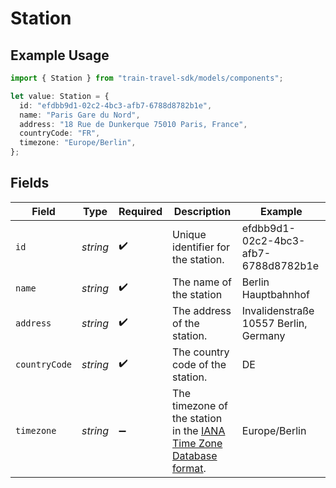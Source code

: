 # Station

## Example Usage

```typescript
import { Station } from "train-travel-sdk/models/components";

let value: Station = {
  id: "efdbb9d1-02c2-4bc3-afb7-6788d8782b1e",
  name: "Paris Gare du Nord",
  address: "18 Rue de Dunkerque 75010 Paris, France",
  countryCode: "FR",
  timezone: "Europe/Berlin",
};
```

## Fields

| Field                                                                                                 | Type                                                                                                  | Required                                                                                              | Description                                                                                           | Example                                                                                               |
| ----------------------------------------------------------------------------------------------------- | ----------------------------------------------------------------------------------------------------- | ----------------------------------------------------------------------------------------------------- | ----------------------------------------------------------------------------------------------------- | ----------------------------------------------------------------------------------------------------- |
| `id`                                                                                                  | *string*                                                                                              | :heavy_check_mark:                                                                                    | Unique identifier for the station.                                                                    | efdbb9d1-02c2-4bc3-afb7-6788d8782b1e                                                                  |
| `name`                                                                                                | *string*                                                                                              | :heavy_check_mark:                                                                                    | The name of the station                                                                               | Berlin Hauptbahnhof                                                                                   |
| `address`                                                                                             | *string*                                                                                              | :heavy_check_mark:                                                                                    | The address of the station.                                                                           | Invalidenstraße 10557 Berlin, Germany                                                                 |
| `countryCode`                                                                                         | *string*                                                                                              | :heavy_check_mark:                                                                                    | The country code of the station.                                                                      | DE                                                                                                    |
| `timezone`                                                                                            | *string*                                                                                              | :heavy_minus_sign:                                                                                    | The timezone of the station in the [IANA Time Zone Database format](https://www.iana.org/time-zones). | Europe/Berlin                                                                                         |